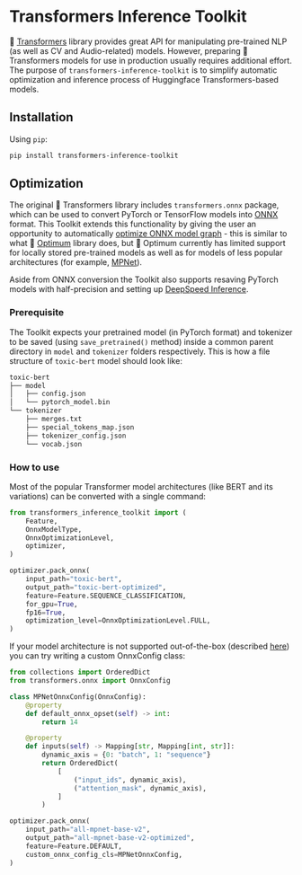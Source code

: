 # Transformers Inference Toolkit
🤗 [Transformers](https://github.com/huggingface/transformers) library provides great API for manipulating pre-trained NLP (as well as CV and Audio-related) models. However, preparing 🤗 Transformers models for use in production usually requires additional effort. The purpose of `transformers-inference-toolkit` is to simplify automatic optimization and inference process of Huggingface Transformers-based models.

## Installation
Using `pip`:
```bash
pip install transformers-inference-toolkit
```

## Optimization
The original 🤗 Transformers library includes `transformers.onnx` package, which can be used to convert PyTorch or TensorFlow models into [ONNX](https://onnx.ai/) format. This Toolkit extends this functionality by giving the user an opportunity to automatically [optimize ONNX model graph](https://onnxruntime.ai/docs/performance/graph-optimizations.html) - this is similar to what 🤗 [Optimum](https://github.com/huggingface/optimum) library does, but 🤗 Optimum currently has limited support for locally stored pre-trained models as well as for models of less popular architectures (for example, [MPNet](https://github.com/microsoft/MPNet)).

Aside from ONNX conversion the Toolkit also supports resaving PyTorch models with half-precision and setting up [DeepSpeed Inference](https://www.deepspeed.ai/tutorials/inference-tutorial/).

### Prerequisite
The Toolkit expects your pretrained model (in PyTorch format) and tokenizer to be saved (using `save_pretrained()` method) inside a common parent directory in `model` and `tokenizer` folders respectively. This is how a file structure of `toxic-bert` model should look like:
```bash
toxic-bert
├── model
│   ├── config.json
│   └── pytorch_model.bin
└── tokenizer
    ├── merges.txt
    ├── special_tokens_map.json
    ├── tokenizer_config.json
    └── vocab.json
```

### How to use
Most of the popular Transformer model architectures (like BERT and its variations) can be converted with a single command:
```python
from transformers_inference_toolkit import (
    Feature,
    OnnxModelType,
    OnnxOptimizationLevel,
    optimizer,
)

optimizer.pack_onnx(
    input_path="toxic-bert",
    output_path="toxic-bert-optimized",
    feature=Feature.SEQUENCE_CLASSIFICATION,
    for_gpu=True,
    fp16=True,
    optimization_level=OnnxOptimizationLevel.FULL,
)
```
If your model architecture is not supported out-of-the-box (described [here](https://huggingface.co/docs/transformers/serialization)) you can try writing a custom OnnxConfig class:
```python
from collections import OrderedDict
from transformers.onnx import OnnxConfig

class MPNetOnnxConfig(OnnxConfig):
    @property
    def default_onnx_opset(self) -> int:
        return 14

    @property
    def inputs(self) -> Mapping[str, Mapping[int, str]]:
        dynamic_axis = {0: "batch", 1: "sequence"}
        return OrderedDict(
            [
                ("input_ids", dynamic_axis),
                ("attention_mask", dynamic_axis),
            ]
        )

optimizer.pack_onnx(
    input_path="all-mpnet-base-v2",
    output_path="all-mpnet-base-v2-optimized",
    feature=Feature.DEFAULT,
    custom_onnx_config_cls=MPNetOnnxConfig,
)
```
